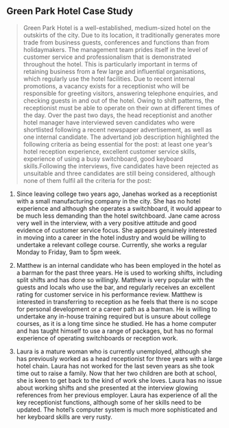 ## Green Park Hotel Case Study

> Green  Park  Hotel  is  a  well-established,  medium-sized  hotel  on  the
> outskirts  of  the  city.  Due  to  its location, it traditionally generates
> more trade from business guests, conferences and functions than from
> holidaymakers.  The  management  team  prides  itself in  the  level  of
> customer  service  and professionalism that is demonstrated throughout the
> hotel. This is particularly important in terms of retaining  business  from  a
> few  large  and  influential  organisations,  which  regularly  use  the
> hotel facilities. Due to recent internal promotions, a vacancy exists for a
> receptionist who will be responsible for greeting visitors, answering
> telephone enquiries, and checking guests in and out of the hotel. Owing to
> shift patterns, the receptionist must be able to operate on their own at
> different times of the day. Over  the  past  two  days,  the  head
> receptionist  and  another  hotel manager  have  interviewed  seven candidates
> who were shortlisted following a recent newspaper advertisement, as well as
> one internal candidate. The advertand job description highlighted the
> following criteria as being essential for the post: at least one year’s hotel
> reception experience, excellent customer service skills, experience of using a
> busy switchboard, good keyboard skills.Following the interviews, five
> candidates have been rejected as unsuitable and three candidates are still
> being considered, although none of them fulfil all the criteria for the post:

1. Since leaving college two years ago, Janehas worked as a receptionist with a
   small manufacturing company in the city. She has no hotel experience and
   although she operates a switchboard, it would appear  to  be much  less
   demanding  than  the  hotel  switchboard.  Jane  came  across  very well  in
   the interview,  with  a  very  positive  attitude  and  good  evidence of
   customer  service  focus.  She  appears genuinely interested in moving into a
   career in the hotel industry and would be willing to undertake a relevant
   college course. Currently, she works a regular Monday to Friday, 9am to 5pm
   week.

2. Matthew is  an  internal candidate  who  has  been  employed  in  the hotel
   as  a barman  for  the  past three years. He is  used to working shifts,
   including split  shifts and has  done so willingly. Matthew is very popular
   with the guests and locals who use the bar, and regularly receives an
   excellent rating for customer service in his performance review. Matthew is
   interested in transferring to reception as he feels that  there is no scope
   for personal development or  a career path as  a barman. He is willing to
   undertake any in-house training required but is unsure about college courses,
   as it is a long time since he studied. He has a home computer and has taught
   himself to use a range of packages, but has no formal experience of operating
   switchboards or reception work.

3. Laura is a mature woman who is currently unemployed, although she has
   previously worked as a head receptionist for three years with a large hotel
   chain. Laura has not worked for the last seven years as she took time out to
   raise a family. Now that her two children are both at school, she is keen to
   get back to the kind of work she loves. Laura has no issue about working
   shifts and she presented at the interview  glowing  references  from  her
   previous employer.  Laura  has  experience  of  all  the  key receptionist
   functions, although some of her skills need to be updated. The hotel’s
   computer system is much more sophisticated and her keyboard skills are very
   rusty.




